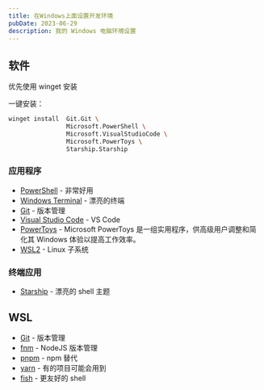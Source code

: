 ```yaml
---
title: 在Windows上面设置开发环境
pubDate: 2023-06-29
description: 我的 Windows 电脑环境设置
---
```


## 软件

优先使用 winget 安装

一键安装：

```bash
winget install  Git.Git \
                Microsoft.PowerShell \
                Microsoft.VisualStudioCode \
                Microsoft.PowerToys \
                Starship.Starship
```

### 应用程序

- [PowerShell](https://github.com/PowerShell/PowerShell) - 非常好用
- [Windows Terminal](https://github.com/microsoft/terminal) - 漂亮的终端
- [Git](https://git-scm.com/) - 版本管理
- [Visual Studio Code](https://code.visualstudio.com/) - VS Code
- [PowerToys](https://github.com/microsoft/PowerToys) - Microsoft PowerToys 是一组实用程序，供高级用户调整和简化其 Windows 体验以提高工作效率。
- [WSL2](https://learn.microsoft.com/en-us/windows/wsl/) - Linux 子系统

### 终端应用

- [Starship](https://starship.rs/) - 漂亮的 shell 主题

## WSL

- [Git](https://git-scm.com/) - 版本管理
- [fnm](https://github.com/Schniz/fnm) - NodeJS 版本管理
- [pnpm](https://github.com/pnpm/pnpm) - npm 替代
- [yarn](https://github.com/yarnpkg/berry) - 有的项目可能会用到
- [fish](https://github.com/fish-shell/fish-shell) - 更友好的 shell
